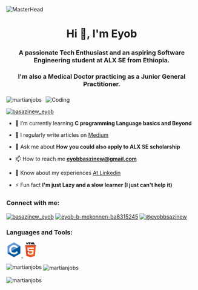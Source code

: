 ![MasterHead](https://pbs.twimg.com/profile_banners/1580149777924325377/1679489030/1500x500)
<h1 align="center">Hi 👋, I'm Eyob</h1>
<h3 align="center">A passionate Tech Enthusiast and an aspiring Software Engineering student at ALX SE from Ethiopia.</h3> 
<h3 align="center">I'm also a Medical Doctor practicing as a Junior General Practitioner.</h3>
<h3></h3>

<img align="right" alt="Coding" width="400" src="https://i.pinimg.com/originals/06/60/ef/0660efe82fa3da42ed56eef013171835.gif">

<p align="left"> <img src="https://komarev.com/ghpvc/?username=martianjobs&label=Profile%20views&color=0e75b6&style=flat" alt="martianjobs" /> </p>

<p align="left"> <a href="https://twitter.com/basazinew_eyob" target="blank"><img src="https://img.shields.io/twitter/follow/basazinew_eyob?logo=twitter&style=for-the-badge" alt="basazinew_eyob" /></a> </p>

- 🌱 I’m currently learning **C programming Language basics and Beyond**

- 📝 I regularly write articles on [Medium](https://medium.com/@eyobbasazinew)

- 💬 Ask me about **How you could also apply to ALX SE scholarship**

- 📫 How to reach me **eyobbaszinew@gmail.com**

- 📄 Know about my experiences [At Linkedin](https://www.linkedin.com/in/eyob-b-mekonnen-ba8315245/)

- ⚡ Fun fact **I'm just Lazy and a slow learner (I just can't help it)**

<h3 align="left">Connect with me:</h3>
<p align="left">
<a href="https://twitter.com/basazinew_eyob" target="blank"><img align="center" src="https://raw.githubusercontent.com/rahuldkjain/github-profile-readme-generator/master/src/images/icons/Social/twitter.svg" alt="basazinew_eyob" height="30" width="40" /></a>
<a href="https://linkedin.com/in/eyob-b-mekonnen-ba8315245" target="blank"><img align="center" src="https://raw.githubusercontent.com/rahuldkjain/github-profile-readme-generator/master/src/images/icons/Social/linked-in-alt.svg" alt="eyob-b-mekonnen-ba8315245" height="30" width="40" /></a>
<a href="https://medium.com/@eyobbsazinew" target="blank"><img align="center" src="https://raw.githubusercontent.com/rahuldkjain/github-profile-readme-generator/master/src/images/icons/Social/medium.svg" alt="@eyobbsazinew" height="30" width="40" /></a>
</p>

<h3 align="left">Languages and Tools:</h3>
<p align="left"> <a href="https://www.cprogramming.com/" target="_blank" rel="noreferrer"> <img src="https://raw.githubusercontent.com/devicons/devicon/master/icons/c/c-original.svg" alt="c" width="40" height="40"/> </a> <a href="https://www.w3.org/html/" target="_blank" rel="noreferrer"> <img src="https://raw.githubusercontent.com/devicons/devicon/master/icons/html5/html5-original-wordmark.svg" alt="html5" width="40" height="40"/> </a> </p>

<p><img align="left" src="https://github-readme-stats.vercel.app/api/top-langs?username=martianjobs&show_icons=true&locale=en&layout=compact" alt="martianjobs" /></p>

<p>&nbsp;<img align="center" src="https://github-readme-stats.vercel.app/api?username=martianjobs&show_icons=true&locale=en" alt="martianjobs" /></p>

<p><img align="center" src="https://github-readme-streak-stats.herokuapp.com/?user=martianjobs&" alt="martianjobs" /></p>
